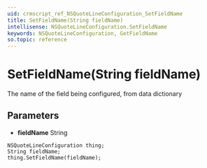 ```yaml
---
uid: crmscript_ref_NSQuoteLineConfiguration_SetFieldName
title: SetFieldName(String fieldName)
intellisense: NSQuoteLineConfiguration.SetFieldName
keywords: NSQuoteLineConfiguration, GetFieldName
so.topic: reference
---
```


# SetFieldName(String fieldName)

The name of the field being configured, from data dictionary

## Parameters

* **fieldName** String

```crmscript
NSQuoteLineConfiguration thing;
String fieldName;
thing.SetFieldName(fieldName);
```

